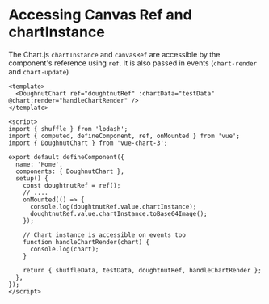 # Accessing Canvas Ref and chartInstance

The Chart.js `chartInstance` and `canvasRef` are accessible by the component's reference using `ref`.
It is also passed in events (`chart-render` and `chart-update`)

```vue
<template>
  <DoughnutChart ref="doughtnutRef" :chartData="testData" @chart:render="handleChartRender" />
</template>

<script>
import { shuffle } from 'lodash';
import { computed, defineComponent, ref, onMounted } from 'vue';
import { DoughnutChart } from 'vue-chart-3';

export default defineComponent({
  name: 'Home',
  components: { DoughnutChart },
  setup() {
    const doughtnutRef = ref();
    // ....
    onMounted(() => {
      console.log(doughtnutRef.value.chartInstance);
      doughtnutRef.value.chartInstance.toBase64Image();
    });

    // Chart instance is accessible on events too
    function handleChartRender(chart) {
      console.log(chart);
    }

    return { shuffleData, testData, doughtnutRef, handleChartRender };
  },
});
</script>
```
